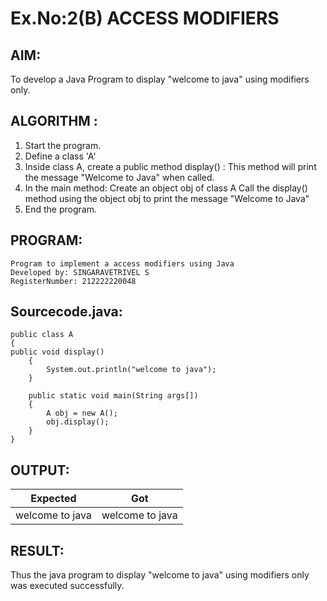 # Ex.No:2(B) ACCESS MODIFIERS

## AIM:
To develop a Java Program to display "welcome to java" using modifiers only.

## ALGORITHM :
1.	Start the program.
2.	Define a class 'A'
3. Inside class A, create a public method display() : This method will print the message "Welcome to Java" when called.
4. In the main method: Create an object obj of class A
                       Call the display() method using the object obj to print the message "Welcome to Java"
5. End the program.


## PROGRAM:
```
Program to implement a access modifiers using Java
Developed by: SINGARAVETRIVEL S
RegisterNumber: 212222220048
```

## Sourcecode.java:

```
public class A 
{ 
public void display() 
    { 
        System.out.println("welcome to java"); 
    } 

    public static void main(String args[])
    {
        A obj = new A();
        obj.display();
    }
}
```


## OUTPUT:
 
|    Expected    |        Got      |
|----------------|-----------------|
|welcome to java | welcome to java |


## RESULT:
Thus the java program to display "welcome to java" using modifiers only was executed successfully.



